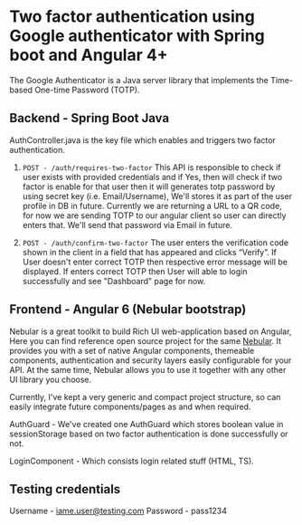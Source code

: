 # Two factor authentication using Google authenticator with Spring boot and Angular 4+

The Google Authenticator is a Java server library that implements the Time-based One-time Password (TOTP).


## Backend - Spring Boot Java 
AuthController.java is the key file which enables and triggers two factor authentication.

1. ``POST - /auth/requires-two-factor``  This API is responsible to check if user exists with provided credentials and if Yes, then will check if two factor is enable for that user then it will generates totp password by using secret key (i.e. Email/Username), We'll stores it as part of the user profile in DB in future.
Currently we are returning a URL to a QR code, for now we are sending TOTP to our angular client so user can directly enters that. We'll send that password via Email in future.

2. ``POST - /auth/confirm-two-factor`` The user enters the verification code shown in the client in a field that has appeared and clicks “Verify”.
If User doesn't enter correct TOTP then respective error message will be displayed. If enters correct TOTP then User will able to login successfully and see "Dashboard" page for now.



## Frontend - Angular 6 (Nebular bootstrap)
Nebular is a great toolkit to build Rich UI web-application based on Angular, Here you can find reference open source project for the same [Nebular](https://github.com/akveo/nebular). It provides you with a set of native Angular components, themeable components, authentication and security layers easily configurable for your API. At the same time, Nebular allows you to use it together with any other UI library you choose. 

Currently, I've kept a very generic and compact project structure, so can easily integrate future components/pages as and when required.

AuthGuard - We've created one AuthGuard which stores boolean value in sessionStorage based on two factor authentication is done successfully or not. 

LoginComponent - Which consists login related stuff (HTML, TS).

## Testing credentials
Username - iame.user@testing.com
Password - pass1234